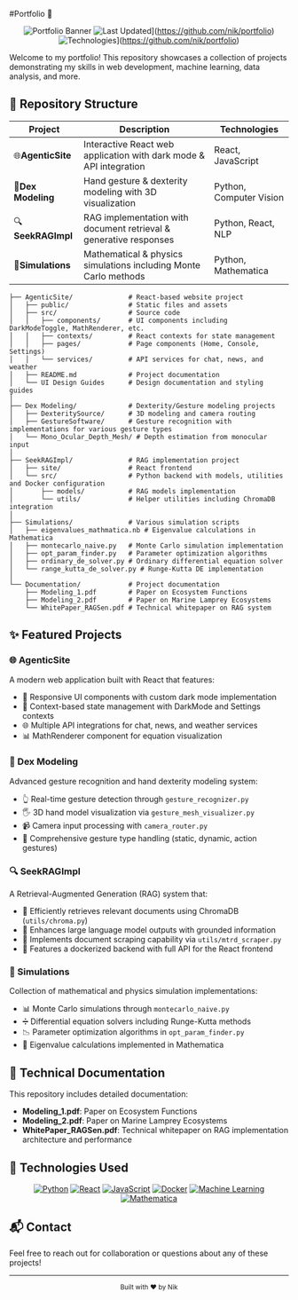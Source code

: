 
#Portfolio 🚀

<div align="center">

![Portfolio Banner](https://img.shields.io/badge/Full--Stack-Developer-blue?style=for-the-badge)
![Last Updated](https://img.shields.io/badge/Last%20Updated-April%202025-brightgreen?style=flat-square)](https://github.com/nik/portfolio)
![Technologies](https://img.shields.io/badge/Technologies-React%20|%20Python%20|%20ML-orange?style=flat-square)](https://github.com/nik/portfolio)

</div>

Welcome to my portfolio! This repository showcases a collection of projects demonstrating my skills in web development, machine learning, data analysis, and more.

## 📂 Repository Structure

<div align="center">

| Project                  | Description                                                        | Technologies            |
| ------------------------ | ------------------------------------------------------------------ | ----------------------- |
| 🌐**AgenticSite**  | Interactive React web application with dark mode & API integration | React, JavaScript       |
| 👋**Dex Modeling** | Hand gesture & dexterity modeling with 3D visualization            | Python, Computer Vision |
| 🔍**SeekRAGImpl**  | RAG implementation with document retrieval & generative responses  | Python, React, NLP      |
| 🧮**Simulations**  | Mathematical & physics simulations including Monte Carlo methods   | Python, Mathematica     |

</div>

```
├── AgenticSite/              # React-based website project
│   ├── public/               # Static files and assets
│   ├── src/                  # Source code 
│   │   ├── components/       # UI components including DarkModeToggle, MathRenderer, etc.
│   │   ├── contexts/         # React contexts for state management
│   │   ├── pages/            # Page components (Home, Console, Settings)
│   │   └── services/         # API services for chat, news, and weather
│   ├── README.md             # Project documentation
│   └── UI Design Guides      # Design documentation and styling guides
│
├── Dex Modeling/             # Dexterity/Gesture modeling projects
│   ├── DexteritySource/      # 3D modeling and camera routing
│   ├── GestureSoftware/      # Gesture recognition with implementations for various gesture types
│   └── Mono_Ocular_Depth_Mesh/ # Depth estimation from monocular input
│
├── SeekRAGImpl/              # RAG implementation project
│   ├── site/                 # React frontend
│   └── src/                  # Python backend with models, utilities and Docker configuration
│       ├── models/           # RAG models implementation
│       └── utils/            # Helper utilities including ChromaDB integration
│
├── Simulations/              # Various simulation scripts
│   ├── eigenvalues_mathmatica.nb # Eigenvalue calculations in Mathematica
│   ├── montecarlo_naive.py   # Monte Carlo simulation implementation
│   ├── opt_param_finder.py   # Parameter optimization algorithms
│   ├── ordinary_de_solver.py # Ordinary differential equation solver
│   └── range_kutta_de_solver.py # Runge-Kutta DE implementation
│
└── Documentation/            # Project documentation
    ├── Modeling_1.pdf        # Paper on Ecosystem Functions
    ├── Modeling_2.pdf        # Paper on Marine Lamprey Ecosystems
    └── WhitePaper_RAGSen.pdf # Technical whitepaper on RAG system
```

## ✨ Featured Projects

### 🌐 AgenticSite

A modern web application built with React that features:

- 📱 Responsive UI components with custom dark mode implementation
- 🔄 Context-based state management with DarkMode and Settings contexts
- 🌐 Multiple API integrations for chat, news, and weather services
- 📊 MathRenderer component for equation visualization

### 👋 Dex Modeling

Advanced gesture recognition and hand dexterity modeling system:

- 👆 Real-time gesture detection through `gesture_recognizer.py`
- 🖐️ 3D hand model visualization via `gesture_mesh_visualizer.py`
- 📹 Camera input processing with `camera_router.py`
- 🧠 Comprehensive gesture type handling (static, dynamic, action gestures)

### 🔍 SeekRAGImpl

A Retrieval-Augmented Generation (RAG) system that:

- 🔎 Efficiently retrieves relevant documents using ChromaDB (`utils/chroma.py`)
- 🤖 Enhances large language model outputs with grounded information
- 🔗 Implements document scraping capability via `utils/mtrd_scraper.py`
- 🧩 Features a dockerized backend with full API for the React frontend

### 🧮 Simulations

Collection of mathematical and physics simulation implementations:

- 📊 Monte Carlo simulations through `montecarlo_naive.py`
- ➗ Differential equation solvers including Runge-Kutta methods
- 📉 Parameter optimization algorithms in `opt_param_finder.py`
- 🔢 Eigenvalue calculations implemented in Mathematica

## 📄 Technical Documentation

This repository includes detailed documentation:

- **Modeling_1.pdf**: Paper on Ecosystem Functions
- **Modeling_2.pdf**: Paper on Marine Lamprey Ecosystems
- **WhitePaper_RAGSen.pdf**: Technical whitepaper on RAG implementation architecture and performance

## 🔧 Technologies Used

<div align="center">

[![Python](https://img.shields.io/badge/Python-3776AB?style=for-the-badge&logo=python&logoColor=white)](https://www.python.org/)
[![React](https://img.shields.io/badge/React-20232A?style=for-the-badge&logo=react&logoColor=61DAFB)](https://reactjs.org/)
[![JavaScript](https://img.shields.io/badge/JavaScript-F7DF1E?style=for-the-badge&logo=javascript&logoColor=black)](https://developer.mozilla.org/en-US/docs/Web/JavaScript)
[![Docker](https://img.shields.io/badge/Docker-2496ED?style=for-the-badge&logo=docker&logoColor=white)](https://www.docker.com/)
[![Machine Learning](https://img.shields.io/badge/Machine_Learning-FF6F00?style=for-the-badge&logo=tensorflow&logoColor=white)](https://www.tensorflow.org/)
[![Mathematica](https://img.shields.io/badge/Mathematica-DD1100?style=for-the-badge&logo=wolfram&logoColor=white)](https://www.wolfram.com/mathematica/)

</div>

## 📬 Contact

Feel free to reach out for collaboration or questions about any of these projects!

---

<div align="center">
  <sub>Built with ❤️ by Nik</sub>
</div>
